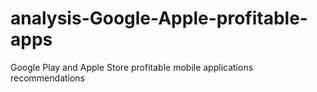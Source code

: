 # analysis-Google-Apple-profitable-apps
Google Play and Apple Store profitable mobile applications recommendations
